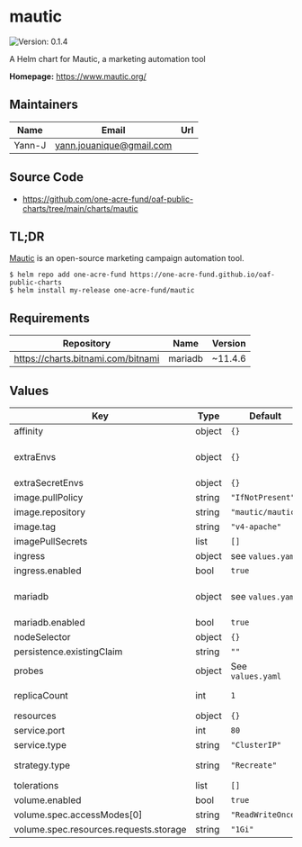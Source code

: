 # mautic

![Version: 0.1.4](https://img.shields.io/badge/Version-0.1.4-informational?style=flat-square)

A Helm chart for Mautic, a marketing automation tool

**Homepage:** <https://www.mautic.org/>

## Maintainers

| Name | Email | Url |
| ---- | ------ | --- |
| Yann-J | <yann.jouanique@gmail.com> |  |

## Source Code

* <https://github.com/one-acre-fund/oaf-public-charts/tree/main/charts/mautic>

## TL;DR

[Mautic](https://www.mautic.org/) is an open-source marketing campaign automation tool.

```console
$ helm repo add one-acre-fund https://one-acre-fund.github.io/oaf-public-charts
$ helm install my-release one-acre-fund/mautic
```

## Requirements

| Repository | Name | Version |
|------------|------|---------|
| https://charts.bitnami.com/bitnami | mariadb | ~11.4.6 |

## Values

| Key | Type | Default | Description |
|-----|------|---------|-------------|
| affinity | object | `{}` |  |
| extraEnvs | object | `{}` | Dictionary of env vars, see https://hub.docker.com/r/mautic/mautic for possible values |
| extraSecretEnvs | object | `{}` | Same as `extraEnvs` but passed as a secret |
| image.pullPolicy | string | `"IfNotPresent"` |  |
| image.repository | string | `"mautic/mautic"` |  |
| image.tag | string | `"v4-apache"` |  |
| imagePullSecrets | list | `[]` |  |
| ingress | object | see `values.yaml` | Ingress definition |
| ingress.enabled | bool | `true` | Enable ingress? |
| mariadb | object | see `values.yaml` | Mariadb subchart configuration, see https://artifacthub.io/packages/helm/bitnami/mariadb for docs |
| mariadb.enabled | bool | `true` | Enable Mariadb chart? |
| nodeSelector | object | `{}` |  |
| persistence.existingClaim | string | `""` |  |
| probes | object | See `values.yaml` | Probes definitions |
| replicaCount | int | `1` | __WARNING__: if using multiple nodes, you will need to use a `ReadWriteMany` storage class |
| resources | object | `{}` |  |
| service.port | int | `80` |  |
| service.type | string | `"ClusterIP"` |  |
| strategy.type | string | `"Recreate"` | Since we are mounting a volume, using `Recreate` to avoid double-mounting |
| tolerations | list | `[]` |  |
| volume.enabled | bool | `true` |  |
| volume.spec.accessModes[0] | string | `"ReadWriteOnce"` |  |
| volume.spec.resources.requests.storage | string | `"1Gi"` |  |
